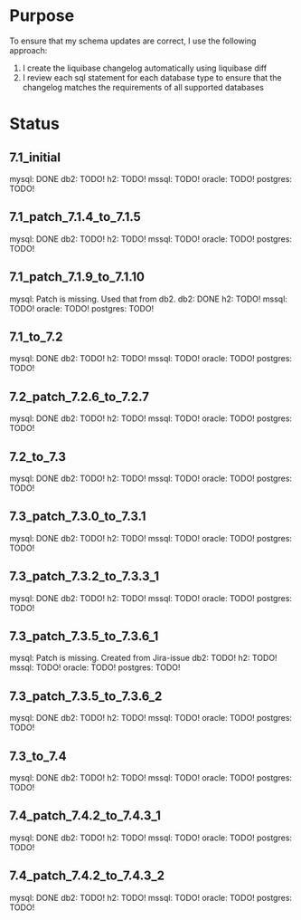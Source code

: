 # Purpose

To ensure that my schema updates are correct, I use the following approach:

1. I create the liquibase changelog automatically using liquibase diff
2. I review each sql statement for each database type to ensure that the changelog matches the requirements of all supported databases

# Status

## 7.1_initial

mysql: DONE
db2: TODO!
h2: TODO!
mssql: TODO!
oracle: TODO!
postgres: TODO!

## 7.1_patch_7.1.4_to_7.1.5

mysql: DONE
db2: TODO!
h2: TODO!
mssql: TODO!
oracle: TODO!
postgres: TODO!


## 7.1_patch_7.1.9_to_7.1.10

mysql: Patch is missing. Used that from db2.
db2: DONE
h2: TODO!
mssql: TODO!
oracle: TODO!
postgres: TODO!

## 7.1_to_7.2

mysql: DONE
db2: TODO!
h2: TODO!
mssql: TODO!
oracle: TODO!
postgres: TODO!

## 7.2_patch_7.2.6_to_7.2.7

mysql: DONE
db2: TODO!
h2: TODO!
mssql: TODO!
oracle: TODO!
postgres: TODO!

## 7.2_to_7.3

mysql: DONE
db2: TODO!
h2: TODO!
mssql: TODO!
oracle: TODO!
postgres: TODO!

## 7.3_patch_7.3.0_to_7.3.1

mysql: DONE
db2: TODO!
h2: TODO!
mssql: TODO!
oracle: TODO!
postgres: TODO!

## 7.3_patch_7.3.2_to_7.3.3_1

mysql: DONE
db2: TODO!
h2: TODO!
mssql: TODO!
oracle: TODO!
postgres: TODO!

## 7.3_patch_7.3.5_to_7.3.6_1

mysql: Patch is missing. Created from Jira-issue
db2: TODO!
h2: TODO!
mssql: TODO!
oracle: TODO!
postgres: TODO!

## 7.3_patch_7.3.5_to_7.3.6_2

mysql: DONE
db2: TODO!
h2: TODO!
mssql: TODO!
oracle: TODO!
postgres: TODO!

## 7.3_to_7.4

mysql: DONE
db2: TODO!
h2: TODO!
mssql: TODO!
oracle: TODO!
postgres: TODO!

## 7.4_patch_7.4.2_to_7.4.3_1

mysql: DONE
db2: TODO!
h2: TODO!
mssql: TODO!
oracle: TODO!
postgres: TODO!

## 7.4_patch_7.4.2_to_7.4.3_2

mysql: DONE
db2: TODO!
h2: TODO!
mssql: TODO!
oracle: TODO!
postgres: TODO!
